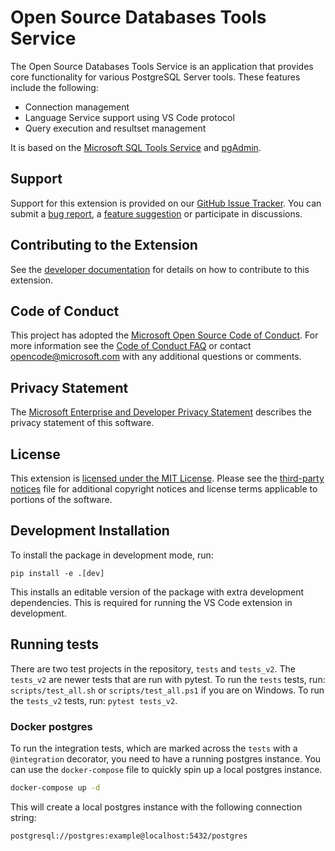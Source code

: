 # Open Source Databases Tools Service 
The Open Source Databases Tools Service is an application that provides core functionality for various PostgreSQL Server tools.  These features include the following:
* Connection management
* Language Service support using VS Code protocol
* Query execution and resultset management

It is based on the [Microsoft SQL Tools Service](https://github.com/Microsoft/sqltoolsservice) and [pgAdmin](https://www.pgadmin.org).

## Support
Support for this extension is provided on our [GitHub Issue Tracker]. You can submit a [bug report], a [feature suggestion] or participate in discussions.

## Contributing to the Extension
See the [developer documentation] for details on how to contribute to this extension.

## Code of Conduct
This project has adopted the [Microsoft Open Source Code of Conduct]. For more information see the [Code of Conduct FAQ] or contact [opencode@microsoft.com] with any additional questions or comments.

## Privacy Statement
The [Microsoft Enterprise and Developer Privacy Statement] describes the privacy statement of this software.

## License
This extension is [licensed under the MIT License]. Please see the [third-party notices] file for additional copyright notices and license terms applicable to portions of the software.

## Development Installation

To install the package in development mode, run:

    pip install -e .[dev]

This installs an editable version of the package with extra development dependencies.
This is required for running the VS Code extension in development.

## Running tests

There are two test projects in the repository, `tests` and `tests_v2`.
The `tests_v2` are newer tests that are run with pytest.
To run the `tests` tests, run: `scripts/test_all.sh` or `scripts/test_all.ps1` if you are on Windows.
To run the `tests_v2` tests, run: `pytest tests_v2`.

### Docker postgres

To run the integration tests, which are marked across the `tests` with a `@integration` decorator, you need to have a running postgres instance.
You can use the `docker-compose` file to quickly spin up a local postgres instance.

```bash
docker-compose up -d
```
This will create a local postgres instance with the following connection string:

```
postgresql://postgres:example@localhost:5432/postgres
```


[GitHub Issue Tracker]:https://github.com/Microsoft/pgtoolsservice/issues
[bug report]:https://github.com/Microsoft/pgtoolsservice/issues/new?labels=bug
[feature suggestion]:https://github.com/Microsoft/pgtoolsservice/issues/new?labels=feature-request
[developer documentation]:https://github.com/Microsoft/pgtoolsservice/wiki/How-to-Contribute
[Microsoft Enterprise and Developer Privacy Statement]:https://go.microsoft.com/fwlink/?LinkId=786907&lang=en7
[licensed under the MIT License]:https://github.com/Microsoft/pgtoolsservice/blob/main/License.txt
[third-party notices]: https://github.com/Microsoft/pgtoolsservice/blob/main/ThirdPartyNotices.txt
[Microsoft Open Source Code of Conduct]:https://opensource.microsoft.com/codeofconduct/
[Code of Conduct FAQ]:https://opensource.microsoft.com/codeofconduct/faq/
[opencode@microsoft.com]:mailto:opencode@microsoft.com
